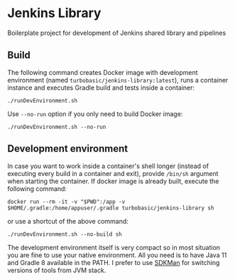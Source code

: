 Jenkins Library
===============

Boilerplate project for development of Jenkins shared library and pipelines


Build
-----

The following command creates Docker image with development environment (named 
`turbobasic/jenkins-library:latest`), runs a container instance and executes Gradle build and tests 
inside a container:

```shell
./runDevEnvironment.sh
```

Use `--no-run` option if you only need to build Docker image:

```shell
./runDevEnvironment.sh --no-run
```


Development environment
-----------------------

In case you want to work inside a container's shell longer (instead of executing every build in a
container and exit), provide `/bin/sh` argument when starting the container. If docker image is already
built, execute the following command:

```shell
docker run --rm -it -v "$PWD":/app -v $HOME/.gradle:/home/appuser/.gradle turbobasic/jenkins-library sh
```

or use a shortcut of the above command:

```shell
./runDevEnvironment.sh --no-build sh
```

The development environment itself is very compact so in most situation you are fine to use your native
environment. All you need is to have Java 11 and Gradle 8 available in the PATH. I prefer to use
[SDKMan](https://sdkman.io) for switching versions of tools from JVM stack.
